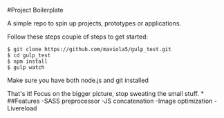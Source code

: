 #Project Boilerplate

A simple repo to spin up projects, prototypes or applications.

Follow these steps couple of steps to get started:

    $ git clone https://github.com/maviola5/gulp_test.git
    $ cd gulp_test
    $ npm install
    $ gulp watch

Make sure you have both node.js and git installed

That's it! Focus on the bigger picture, stop sweating the small stuff.
*
##Features
-SASS preprocessor
-JS concatenation
-Image optimization
-Livereload

